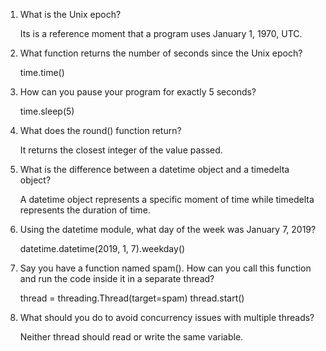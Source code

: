 1. What is the Unix epoch?

	Its is a reference moment that a program uses January 1, 1970, UTC.

2. What function returns the number of seconds since the Unix epoch?

	time.time()

3. How can you pause your program for exactly 5 seconds?

	time.sleep(5)

4. What does the round() function return?

	It returns the closest integer of the value passed.

5. What is the difference between a datetime object and a timedelta object?

	A datetime object represents a specific moment of time while timedelta represents the duration of time.

6. Using the datetime module, what day of the week was January 7, 2019?

	datetime.datetime(2019, 1, 7).weekday()

7. Say you have a function named spam(). How can you call this function and run the code inside it in a separate thread?

	thread = threading.Thread(target=spam)
	thread.start()

8. What should you do to avoid concurrency issues with multiple threads?

	Neither thread should read or write the same variable.
	